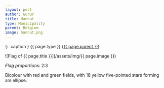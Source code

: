 ```yaml
---
layout: post
author: Gurur
title: Hannut
type: Municipality
parent: Belgium
image: hannut.png
---
```

{: .caption }
{{ page.type }} ([{{ page.parent }}](/2019/03/14/belgium.html))

![Flag of {{ page.title }}](/assets/img/{{ page.image }})

*Flag proportions*: 2:3

Bicolour with red and green fields, with 18 yellow five-pointed stars forming am ellipse.